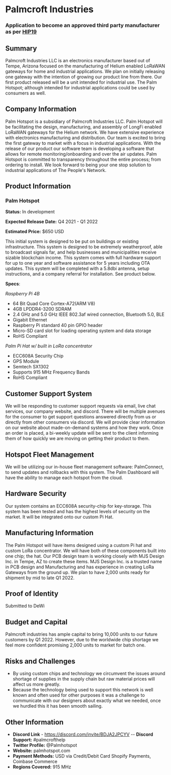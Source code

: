# Palmcroft Industries
### Application to become an approved third party manufacturer as per [HIP19](https://github.com/helium/HIP/blob/master/0019-third-party-manufacturers.md)

## Summary
Palmcroft Industries LLC is an electronics manufacturer based out of Tempe, Arizona focused on the manufacturing of Helium
enabled LoRaWAN gateways for home and industrial applications. We plan on initially releasing one gateway with the intention of growing our product line from there. Our first product released will be a unit intended for industrial use. The Palm Hotspot; although intended for industrial applications could be used by consumers as well.

## Company Information
Palm Hotspot is a subsidiary of Palmcroft Industries LLC. Palm Hotspot will be facilitating the design, manufacturing, and assembly of LongFi enabled LoRaWAN gateways for the Helium network. We have extensive experience with electronics manufacturing and distribution. Our team is excited to bring the first gateway to market with a focus in industrial applications. With the release of our product our software team is developing a software that allows for remote monitoring/onboarding and  over the air updates. Palm Hotspot is committed to transparency throughout the entire process; from ordering to install. We look forward to being your one stop solution to industrial applications of The People's Network.

## Product Information
### Palm Hotspot
**Status:** In development

**Expected Release Date:** Q4 2021 - Q1 2022

**Estimated Price:** $650 USD

This initial system is designed to be put on buildings or existing infrastructure. This system is designed to
be extremely weatherproof, able to broadcast signals far, and help businesses and municipalities receive
sizable blockchain income. This system comes with full hardware support for up to one year and software assistance for 5 years including OTA updates. This system will be completed with a 5.8dbi antenna, setup instructions, and a company referral for installation. See product below.

**Specs**:

*Raspberry Pi 4B*
- 64 Bit Quad Core Cortex-A72(ARM V8)
- 4GB LPDDR4-3200 SDRAM
- 2.4 GHz and 5.0 GHz IEEE 802.3af wired connection, Bluetooth 5.0, BLE
- Gigabit Ethernet
- Raspberry Pi standard 40 pin GPIO header
- Micro-SD card slot for loading operating system and data storage
- RoHS Compliant

*Palm Pi Hat w/ built in LoRa concentrator*
- ECC608A Security Chip
- GPS Module
- Semtech SX1302
- Supports 915 MHz Frequency Bands
- RoHS Compliant

## Customer Support System
We will be responding to customer support requests via email, live chat services, our company website,
and discord. There will be multiple avenues for the consumer to get support questions answered directly
from us or directly from other consumers via discord. We will provide clear information on our website
about made-on-demand systems and how they work. Once an order is placed, a bi-weekly update will be
sent to the client informing them of how quickly we are moving on getting their product to them.

## Hotspot Fleet Management
We will be utilizing our in-house fleet management software: PalmConnect, to send updates and rollbacks with this system. The Palm Dashboard will have the ability to manage each hotspot from the cloud.

## Hardware Security
Our system contains an ECC608A security-chip for key-storage. This system has been tested and has the
highest levels of security on the market. It will be integrated onto our custom Pi Hat.

## Manufacturing Information
The Palm Hotspot will have items designed using a custom Pi hat and custom LoRa concentrator. We will have both of these components built into one chip;
the hat. Our PCB design team is working closely with MJS Design Inc. in Tempe, AZ to create these items. MJS Design Inc. is a trusted name in PCB design and Manufacturing and has experience in creating LoRa Gateways from the ground up. We plan to have 2,000 units ready for shipment by mid to late Q1 2022.

## Proof of Identity
Submitted to DeWi

## Budget and Capital
Palmcroft industries has ample capital to bring 10,000 units to our future customers by Q1 2022. However, due to the worldwide chip shortage we feel more confident promising 2,000 units to market for batch one.

## Risks and Challenges
- By using custom chips and technology we circumvent the issues around shortage of supplies in
the supply chain but raw material prices will affect us more greatly.
- Because the technology being used to support this network is well known and often used for other
purposes it was a challenge to communicate with our designers about exactly what we needed,
once we hurdled this it has been smooth sailing.

## Other Information
- **Discord Link** - https://discord.com/invite/BDJA2JPCYV
-- **Discord Support:** #palmcrofthelp
- **Twitter Profile:** @Palmhotspot
- **Website:** palmhotspot.com
- **Payment Methods:** USD via Credit/Debit Card Shopify Payments, Coinbase Commerce
- **Regions Covered:** 915 MHz

